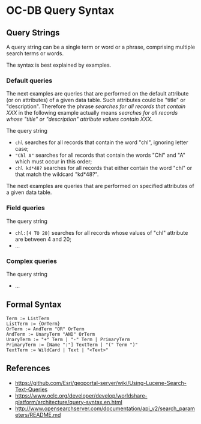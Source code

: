 # OC-DB Query Syntax

## Query Strings

A query string can be a single term or word or a phrase, comprising multiple search terms or words.

The syntax is best explained by examples.

### Default queries

The next examples are queries that are performed on the default attribute (or on attributes) of a given data table.
Such attributes could be "title" or "description". Therefore the phrase *searches for all records that contain XXX*
in the following example actually means *searches for all records whose "title" or "description"
attribute values contain XXX*.

The query string

* `chl` searches for all records that contain the word "chl", ignoring letter case;
* `"Chl A"` searches for all records that contain the words "Chl" and "A" which must occur in this order;
* `chl kd*48?` searches for all records that either contain the word "chl" or that match the wildcard "kd*48?".

The next examples are queries that are performed on specified attributes of a given data table.

### Field queries

The query string

* `chl:[4 TO 20]` searches for all records whose values of "chl" attribute are between 4 and 20;
* ...

### Complex queries

The query string

* ...


## Formal Syntax

    Term := ListTerm
    ListTerm := {OrTerm}
    OrTerm := AndTerm "OR" OrTerm
    AndTerm := UnaryTerm "AND" OrTerm
    UnaryTerm := "+" Term | "-" Term | PrimaryTerm
    PrimaryTerm := [Name ":"] TextTerm | "(" Term ")"
    TextTerm := WildCard | Text | "<Text>"

## References

* https://github.com/Esri/geoportal-server/wiki/Using-Lucene-Search-Text-Queries
* https://www.oclc.org/developer/develop/worldshare-platform/architecture/query-syntax.en.html
* http://www.opensearchserver.com/documentation/api_v2/search_parameters/README.md